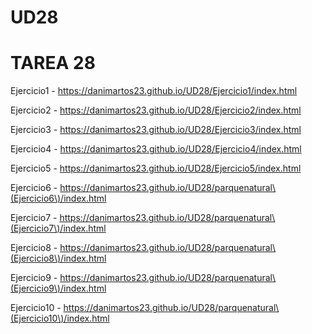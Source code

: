 # UD28
<h1> TAREA 28</h1>

Ejercicio1 - https://danimartos23.github.io/UD28/Ejercicio1/index.html

Ejercicio2 - https://danimartos23.github.io/UD28/Ejercicio2/index.html

Ejercicio3 - https://danimartos23.github.io/UD28/Ejercicio3/index.html

Ejercicio4 - https://danimartos23.github.io/UD28/Ejercicio4/index.html

Ejercicio5 - https://danimartos23.github.io/UD28/Ejercicio5/index.html

Ejercicio6 - https://danimartos23.github.io/UD28/parquenatural\(Ejercicio6\)/index.html

Ejercicio7 - https://danimartos23.github.io/UD28/parquenatural\(Ejercicio7\)/index.html

Ejercicio8 - https://danimartos23.github.io/UD28/parquenatural\(Ejercicio8\)/index.html

Ejercicio9 - https://danimartos23.github.io/UD28/parquenatural\(Ejercicio9\)/index.html

Ejercicio10 - https://danimartos23.github.io/UD28/parquenatural\(Ejercicio10\)/index.html

